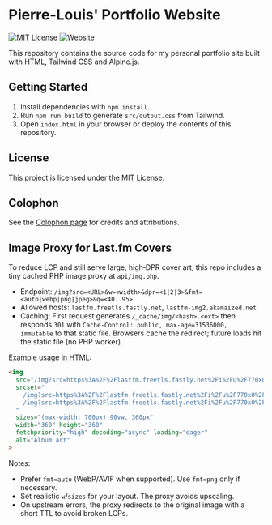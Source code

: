 # Pierre-Louis' Portfolio Website

[![MIT License](https://img.shields.io/badge/License-MIT-yellow.svg)](LICENSE)
[![Website](https://img.shields.io/badge/Website-pierrelouis.net-blue.svg)](https://pierrelouis.net)

This repository contains the source code for my personal portfolio site built with HTML, Tailwind CSS and Alpine.js.

## Getting Started
1. Install dependencies with `npm install`.
2. Run `npm run build` to generate `src/output.css` from Tailwind.
3. Open `index.html` in your browser or deploy the contents of this repository.

## License
This project is licensed under the [MIT License](LICENSE).

## Colophon
See the [Colophon page](https://pierrelouis.net/colophon) for credits and attributions.

## Image Proxy for Last.fm Covers

To reduce LCP and still serve large, high‑DPR cover art, this repo includes a tiny cached PHP image proxy at `api/img.php`.

- Endpoint: `/img?src=<URL>&w=<width>&dpr=<1|2|3>&fmt=<auto|webp|png|jpeg>&q=<40..95>`
- Allowed hosts: `lastfm.freetls.fastly.net`, `lastfm-img2.akamaized.net`
- Caching: First request generates `/_cache/img/<hash>.<ext>` then responds `301` with `Cache-Control: public, max-age=31536000, immutable` to that static file. Browsers cache the redirect; future loads hit the static file (no PHP worker).

Example usage in HTML:

```html
<img
  src="/img?src=https%3A%2F%2Flastfm.freetls.fastly.net%2Fi%2Fu%2F770x0%2Fsome.jpg&w=360&dpr=1&fmt=auto"
  srcset="
    /img?src=https%3A%2F%2Flastfm.freetls.fastly.net%2Fi%2Fu%2F770x0%2Fsome.jpg&w=360&dpr=1&fmt=auto 1x,
    /img?src=https%3A%2F%2Flastfm.freetls.fastly.net%2Fi%2Fu%2F770x0%2Fsome.jpg&w=360&dpr=2&fmt=auto 2x
  "
  sizes="(max-width: 700px) 90vw, 360px"
  width="360" height="360"
  fetchpriority="high" decoding="async" loading="eager"
  alt="Album art"
>
```

Notes:
- Prefer `fmt=auto` (WebP/AVIF when supported). Use `fmt=png` only if necessary.
- Set realistic `w`/`sizes` for your layout. The proxy avoids upscaling.
- On upstream errors, the proxy redirects to the original image with a short TTL to avoid broken LCPs.
